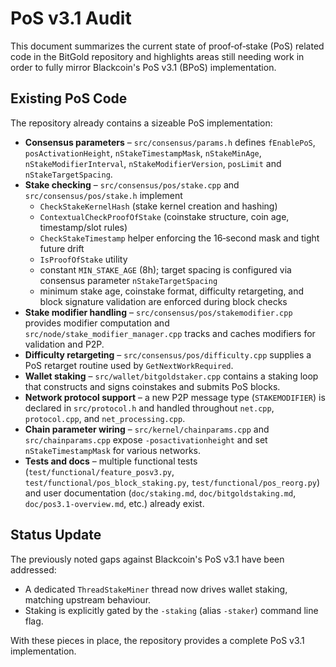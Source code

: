 # PoS v3.1 Audit

This document summarizes the current state of proof‑of‑stake (PoS) related code in the BitGold repository and highlights areas still needing work in order to fully mirror Blackcoin's PoS v3.1 (BPoS) implementation.

## Existing PoS Code

The repository already contains a sizeable PoS implementation:

* **Consensus parameters** – `src/consensus/params.h` defines `fEnablePoS`, `posActivationHeight`, `nStakeTimestampMask`, `nStakeMinAge`, `nStakeModifierInterval`, `nStakeModifierVersion`, `posLimit` and `nStakeTargetSpacing`.
* **Stake checking** – `src/consensus/pos/stake.cpp` and `src/consensus/pos/stake.h` implement
  * `CheckStakeKernelHash` (stake kernel creation and hashing)
  * `ContextualCheckProofOfStake` (coinstake structure, coin age, timestamp/slot rules)
  * `CheckStakeTimestamp` helper enforcing the 16‑second mask and tight future drift
  * `IsProofOfStake` utility
  * constant `MIN_STAKE_AGE` (8h); target spacing is configured via consensus parameter `nStakeTargetSpacing`
  * minimum stake age, coinstake format, difficulty retargeting, and block signature validation are enforced during block checks
* **Stake modifier handling** – `src/consensus/pos/stakemodifier.cpp` provides modifier computation and `src/node/stake_modifier_manager.cpp` tracks and caches modifiers for validation and P2P.
* **Difficulty retargeting** – `src/consensus/pos/difficulty.cpp` supplies a PoS retarget routine used by `GetNextWorkRequired`.
* **Wallet staking** – `src/wallet/bitgoldstaker.cpp` contains a staking loop that constructs and signs coinstakes and submits PoS blocks.
* **Network protocol support** – a new P2P message type (`STAKEMODIFIER`) is declared in `src/protocol.h` and handled throughout `net.cpp`, `protocol.cpp`, and `net_processing.cpp`.
* **Chain parameter wiring** – `src/kernel/chainparams.cpp` and `src/chainparams.cpp` expose `-posactivationheight` and set `nStakeTimestampMask` for various networks.
* **Tests and docs** – multiple functional tests (`test/functional/feature_posv3.py`, `test/functional/pos_block_staking.py`, `test/functional/pos_reorg.py`) and user documentation (`doc/staking.md`, `doc/bitgoldstaking.md`, `doc/pos3.1-overview.md`, etc.) already exist.

## Status Update

The previously noted gaps against Blackcoin's PoS v3.1 have been addressed:

* A dedicated `ThreadStakeMiner` thread now drives wallet staking, matching upstream behaviour.
* Staking is explicitly gated by the `-staking` (alias `-staker`) command line flag.

With these pieces in place, the repository provides a complete PoS v3.1 implementation.

